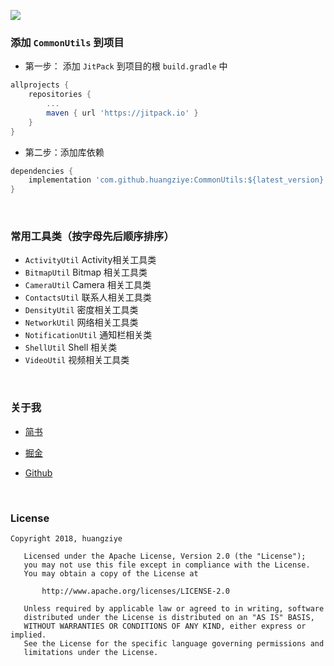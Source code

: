 [![](https://jitpack.io/v/huangziye/CommonUtils.svg)](https://jitpack.io/#huangziye/CommonUtils)

### 添加 `CommonUtils` 到项目

- 第一步： 添加 `JitPack` 到项目的根 `build.gradle` 中


```gradle
allprojects {
    repositories {
        ...
        maven { url 'https://jitpack.io' }
    }
}
```

- 第二步：添加库依赖


```gradle
dependencies {
    implementation 'com.github.huangziye:CommonUtils:${latest_version}'
}
```

<br />


### 常用工具类（按字母先后顺序排序）

- `ActivityUtil` Activity相关工具类
- `BitmapUtil` Bitmap 相关工具类
- `CameraUtil` Camera 相关工具类
- `ContactsUtil` 联系人相关工具类
- `DensityUtil` 密度相关工具类
- `NetworkUtil` 网络相关工具类
- `NotificationUtil` 通知栏相关类
- `ShellUtil` Shell 相关类
- `VideoUtil` 视频相关工具类







<br />

### 关于我


- [简书](https://user-gold-cdn.xitu.io/2018/7/26/164d5709442f7342)

- [掘金](https://juejin.im/user/5ad93382518825671547306b)

- [Github](https://github.com/huangziye)

<br />

### License

```
Copyright 2018, huangziye

   Licensed under the Apache License, Version 2.0 (the "License");
   you may not use this file except in compliance with the License.
   You may obtain a copy of the License at

       http://www.apache.org/licenses/LICENSE-2.0

   Unless required by applicable law or agreed to in writing, software
   distributed under the License is distributed on an "AS IS" BASIS,
   WITHOUT WARRANTIES OR CONDITIONS OF ANY KIND, either express or implied.
   See the License for the specific language governing permissions and
   limitations under the License.
```
